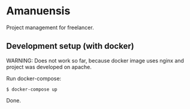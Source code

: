 # Amanuensis

Project management for freelancer.

## Development setup (with docker)

WARNING: Does not work so far, because docker image uses nginx and project was developed on apache.

Run docker-compose:

    $ docker-compose up

Done.
